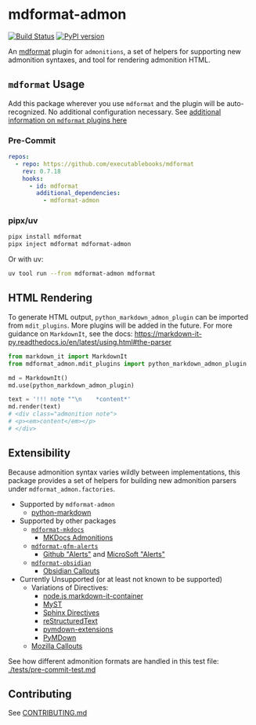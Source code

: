# mdformat-admon

[![Build Status][ci-badge]][ci-link] [![PyPI version][pypi-badge]][pypi-link]

<!-- [![codecov.io][cov-badge]][cov-link]
[cov-badge]: https://codecov.io/gh/executablebooks/mdformat-admon/branch/main/graph/badge.svg
[cov-link]: https://codecov.io/gh/executablebooks/mdformat-admon
 -->

An [mdformat](https://github.com/executablebooks/mdformat) plugin for `admonitions`, a set of helpers for supporting new admonition syntaxes, and tool for rendering admonition HTML.

## `mdformat` Usage

Add this package wherever you use `mdformat` and the plugin will be auto-recognized. No additional configuration necessary. See [additional information on `mdformat` plugins here](https://mdformat.readthedocs.io/en/stable/users/plugins.html)

### Pre-Commit

```yaml
repos:
  - repo: https://github.com/executablebooks/mdformat
    rev: 0.7.18
    hooks:
      - id: mdformat
        additional_dependencies:
          - mdformat-admon
```

### pipx/uv

```sh
pipx install mdformat
pipx inject mdformat mdformat-admon
```

Or with uv:

```sh
uv tool run --from mdformat-admon mdformat
```

## HTML Rendering

To generate HTML output, `python_markdown_admon_plugin` can be imported from `mdit_plugins`. More plugins will be added in the future. For more guidance on `MarkdownIt`, see the docs: <https://markdown-it-py.readthedocs.io/en/latest/using.html#the-parser>

```py
from markdown_it import MarkdownIt
from mdformat_admon.mdit_plugins import python_markdown_admon_plugin

md = MarkdownIt()
md.use(python_markdown_admon_plugin)

text = '!!! note ""\n    *content*'
md.render(text)
# <div class="admonition note">
# <p><em>content</em></p>
# </div>
```

## Extensibility

Because admonition syntax varies wildly between implementations, this package provides a set of helpers for building new admonition parsers under `mdformat_admon.factories`.

- Supported by `mdformat-admon`
    - [python-markdown](https://python-markdown.github.io/extensions/admonition)
- Supported by other packages
    - [`mdformat-mkdocs`](https://github.com/KyleKing/mdformat-mkdocs)
        - [MKDocs Admonitions](https://squidfunk.github.io/mkdocs-material/reference/admonitions)
    - [`mdformat-gfm-alerts`](https://github.com/KyleKing/mdformat-gfm-alerts)
        - [Github "Alerts"](https://docs.github.com/en/get-started/writing-on-github/getting-started-with-writing-and-formatting-on-github/basic-writing-and-formatting-syntax#alerts) and [MicroSoft "Alerts"](https://learn.microsoft.com/en-us/contribute/content/markdown-reference#alerts-note-tip-important-caution-warning)
    - [`mdformat-obsidian`](https://github.com/KyleKing/mdformat-obsidian)
        - [Obsidian Callouts](https://help.obsidian.md/How+to/Use+callouts)
- Currently Unsupported (or at least not known to be supported)
    - Variations of Directives:
        - [node.js markdown-it-container](https://github.com/markdown-it/markdown-it-container)
        - [MyST](https://myst-parser.readthedocs.io/en/latest/syntax/roles-and-directives.html)
        - [Sphinx Directives](https://www.sphinx-doc.org/en/master/usage/restructuredtext/directives.html)
        - [reStructuredText](https://docutils.sourceforge.io/docs/ref/rst/directives.html#specific-admonitions)
        - [pymdown-extensions](https://facelessuser.github.io/pymdown-extensions/extensions/blocks/plugins/admonition)
        - [PyMDown](https://facelessuser.github.io/pymdown-extensions/extensions/blocks/plugins/admonition)
    - [Mozilla Callouts](https://developer.mozilla.org/en-US/docs/MDN/Writing_guidelines/Howto/Markdown_in_MDN#notes_warnings_and_callouts)

See how different admonition formats are handled in this test file: [./tests/pre-commit-test.md](https://raw.githubusercontent.com/KyleKing/mdformat-admon/main/tests/pre-commit-test.md)

## Contributing

See [CONTRIBUTING.md](https://github.com/KyleKing/mdformat-admon/blob/main/CONTRIBUTING.md)

[ci-badge]: https://github.com/kyleking/mdformat-admon/workflows/CI/badge.svg?branch=main
[ci-link]: https://github.com/kyleking/mdformat-admon/actions?query=workflow%3ACI+branch%3Amain+event%3Apush
[pypi-badge]: https://img.shields.io/pypi/v/mdformat-admon.svg
[pypi-link]: https://pypi.org/project/mdformat-admon
